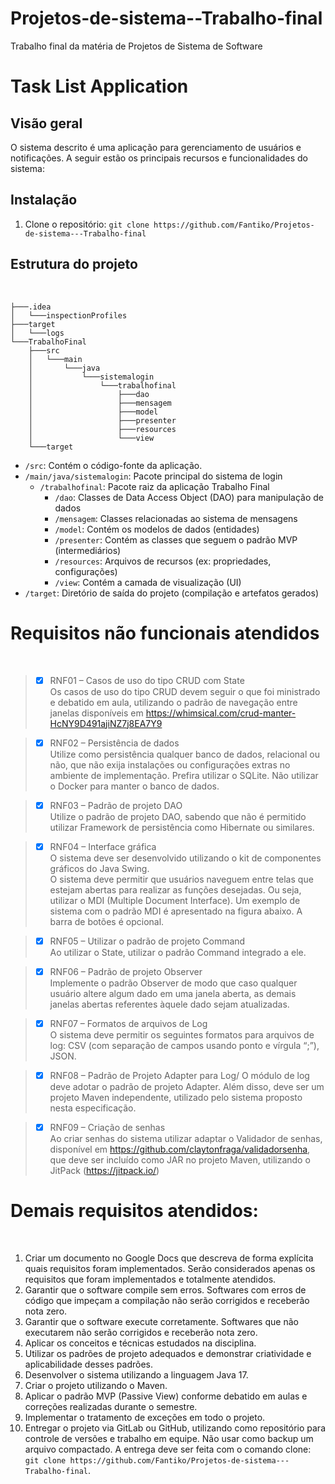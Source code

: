 # Projetos-de-sistema--Trabalho-final
Trabalho final da matéria de Projetos de Sistema de Software

# Task List Application

## Visão geral
O sistema descrito é uma aplicação para gerenciamento de usuários e notificações. A seguir estão os principais recursos e funcionalidades do sistema:

## Instalação
1. Clone o repositório: `git clone https://github.com/Fantiko/Projetos-de-sistema---Trabalho-final`


## Estrutura do projeto
<br>

```
├───.idea
│   └───inspectionProfiles
├───target
│   └───logs
└───TrabalhoFinal
    ├───src
    │   └───main
    │       └───java
    │           └───sistemalogin
    │               └───trabalhofinal
    │                   ├───dao
    │                   ├───mensagem
    │                   ├───model
    │                   ├───presenter
    │                   ├───resources
    │                   └───view
    └───target
``` 


- `/src`: Contém o código-fonte da aplicação.
- `/main/java/sistemalogin`: Pacote principal do sistema de login
  - ``/trabalhofinal``: Pacote raiz da aplicação Trabalho Final
    - ``/dao``: Classes de Data Access Object (DAO) para manipulação de dados
    - ``/mensagem``: Classes relacionadas ao sistema de mensagens
    - ``/model``: Contém os modelos de dados (entidades)
    - ``/presenter``: Contém as classes que seguem o padrão MVP (intermediários)
    - ``/resources``: Arquivos de recursos (ex: propriedades, configurações)
    - ``/view``: Contém a camada de visualização (UI)
- ``/target``: Diretório de saída do projeto (compilação e artefatos gerados)


# Requisitos não funcionais atendidos
<br>

>-[x] RNF01 – Casos de uso do tipo CRUD com State\
>  Os casos de uso do tipo CRUD devem seguir o que foi ministrado e debatido em aula, 
>utilizando o padrão de navegação entre janelas disponíveis em https://whimsical.com/crud-manter-HcNY9D491ajiNZ7j8EA7Y9

>-[x] RNF02 – Persistência de dados\
Utilize como persistência qualquer banco de dados, relacional ou não, que não exija instalações ou configurações extras no ambiente de implementação. Prefira utilizar o SQLite. Não utilizar o Docker para manter o banco de dados.

>-[x] RNF03 – Padrão de projeto DAO\
Utilize o padrão de projeto DAO, sabendo que não é permitido utilizar Framework de persistência como  Hibernate ou similares.

>-[x] RNF04 – Interface gráfica\
> O sistema deve ser desenvolvido utilizando o kit de componentes gráficos do Java Swing.\
> O sistema deve permitir que usuários naveguem entre telas que estejam abertas para realizar as funções desejadas. Ou seja,
> utilizar o MDI (Multiple Document Interface). Um exemplo de sistema com o padrão MDI é apresentado na figura abaixo. A barra de botões é opcional.

>-[x] RNF05 – Utilizar o padrão de projeto Command\
> Ao utilizar o State, utilizar o padrão Command integrado a ele.

>-[x] RNF06 – Padrão de projeto Observer\
>  Implemente o padrão Observer de modo que caso qualquer usuário altere algum dado em uma janela aberta, as demais janelas abertas referentes àquele dado sejam atualizadas.

>-[x] RNF07 – Formatos de arquivos de Log\
  O sistema deve permitir os seguintes formatos para arquivos de log: CSV (com separação de campos usando ponto e vírgula “;”), JSON.

>-[x] RNF08 – Padrão de Projeto Adapter para Log/
  O módulo de log deve adotar o padrão de projeto Adapter. Além disso, deve ser um projeto Maven independente, utilizado pelo sistema proposto nesta especificação.

>-[x] RNF09 – Criação de senhas\
>  Ao criar senhas do sistema utilizar adaptar o Validador de senhas, disponível em https://github.com/claytonfraga/validadorsenha, 
> que deve ser incluído como JAR no projeto Maven, utilizando o JitPack (https://jitpack.io/)

# Demais requisitos atendidos:
<br>

1. Criar um documento no Google Docs que descreva de forma explícita quais requisitos foram implementados. Serão considerados apenas os requisitos que foram implementados e totalmente atendidos.
2.  Garantir que o software compile sem erros. Softwares com erros de código que impeçam a compilação não serão corrigidos e receberão nota zero.
3.  Garantir que o software execute corretamente. Softwares que não executarem não serão corrigidos e receberão nota zero.
4.  Aplicar os conceitos e técnicas estudados na disciplina.
5.  Utilizar os padrões de projeto adequados e demonstrar criatividade e aplicabilidade desses padrões.
6.  Desenvolver o sistema utilizando a linguagem Java 17.
7.  Criar o projeto utilizando o Maven.
8.  Aplicar o padrão MVP (Passive View) conforme debatido em aulas e correções realizadas durante o semestre.
9.  Implementar o tratamento de exceções em todo o projeto.
10.  Entregar o projeto via GitLab ou GitHub, utilizando como repositório para controle de versões e trabalho em equipe. Não usar como backup um arquivo compactado. A entrega deve ser feita com o comando clone: `git clone https://github.com/Fantiko/Projetos-de-sistema---Trabalho-final`.


